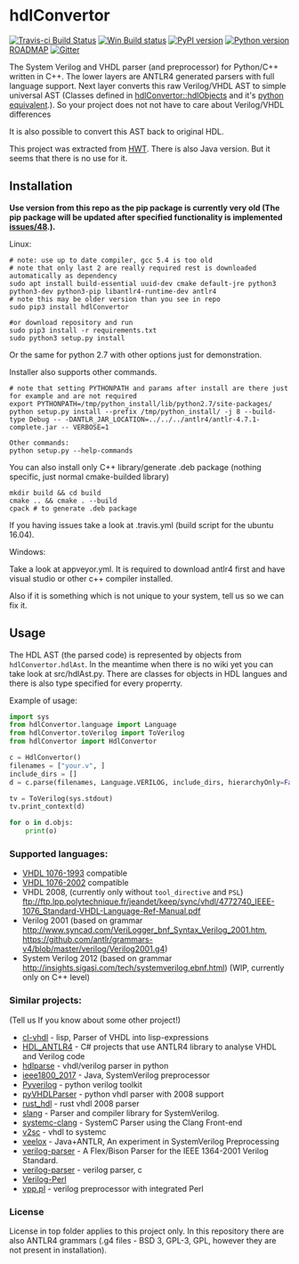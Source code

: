 # hdlConvertor
[![Travis-ci Build Status](https://travis-ci.org/Nic30/hdlConvertor.png?branch=master)](https://travis-ci.org/Nic30/hdlConvertor)
[![Win Build status](https://ci.appveyor.com/api/projects/status/e3cvi3ig5y4vni7e?svg=true)](https://ci.appveyor.com/project/nic30/hdlconvertor)
[![PyPI version](https://badge.fury.io/py/hdlConvertor.svg)](http://badge.fury.io/py/hdlConvertor)
[![Python version](https://img.shields.io/pypi/pyversions/hdlConvertor.svg)](https://img.shields.io/pypi/pyversions/hdlConvertor.svg)
[ROADMAP](https://drive.google.com/file/d/1zyegLIf7VaBRyb-ED5vgOMmHzW4SRZLp/view?usp=sharing) [![Gitter](https://badges.gitter.im/hdlConvertor/community.svg)](https://gitter.im/hdlConvertor/community?utm_source=badge&utm_medium=badge&utm_campaign=pr-badge)


The System Verilog and VHDL parser (and preprocessor) for Python/C++ written in C++. The lower layers are ANTLR4 generated parsers with full language support. Next layer converts this raw Verilog/VHDL AST to simple universal AST (Classes defined in [hdlConvertor::hdlObjects](https://github.com/Nic30/hdlConvertor/tree/master/include/hdlConvertor/hdlObjects) and it's [python equivalent](https://github.com/Nic30/hdlConvertor/tree/master/hdlConvertor/hdlAst).). So your project does not not have to care about Verilog/VHDL differences

It is also possible to convert this AST back to original HDL.

This project was extracted from [HWT](https://github.com/Nic30/hwt).
There is also Java version. But it seems that there is no use for it.


## Installation
**Use version from this repo as the pip package is currently very old (The pip package will be updated after specified functionality is implemented [issues/48](https://github.com/Nic30/hdlConvertor/issues/48).).**

Linux:
```
# note: use up to date compiler, gcc 5.4 is too old
# note that only last 2 are really required rest is downloaded automatically as dependency
sudo apt install build-essential uuid-dev cmake default-jre python3 python3-dev python3-pip libantlr4-runtime-dev antlr4
# note this may be older version than you see in repo
sudo pip3 install hdlConvertor

#or download repository and run
sudo pip3 install -r requirements.txt
sudo python3 setup.py install
```
Or the same for python 2.7 with other options just for demonstration.

Installer also supports other commands.
```
# note that setting PYTHONPATH and params after install are there just for example and are not required 
export PYTHONPATH=/tmp/python_install/lib/python2.7/site-packages/
python setup.py install --prefix /tmp/python_install/ -j 8 --build-type Debug -- -DANTLR_JAR_LOCATION=../../../antlr4/antlr-4.7.1-complete.jar -- VERBOSE=1

Other commands:
python setup.py --help-commands
```

You can also install only C++ library/generate .deb package (nothing specific, just normal cmake-builded library)
```
mkdir build && cd build
cmake .. && cmake . --build
cpack # to generate .deb package
```

If you having issues take a look at .travis.yml (build script for the ubuntu 16.04).

Windows:

Take a look at appveyor.yml. It is required to download antlr4 first and have visual studio or other c++ compiler installed.

Also if it is something which is not unique to your system, tell us so we can fix it.


## Usage
The HDL AST (the parsed code) is represented by objects from `hdlConvertor.hdlAst`.
In the meantime when there is no wiki yet you can take look at src/hdlAst.py.
There are classes for objects in HDL langues and there is also type specified for every properrty.

Example of usage:
```python
import sys
from hdlConvertor.language import Language
from hdlConvertor.toVerilog import ToVerilog
from hdlConvertor import HdlConvertor

c = HdlConvertor()
filenames = ["your.v", ]
include_dirs = []
d = c.parse(filenames, Language.VERILOG, include_dirs, hierarchyOnly=False, debug=True)

tv = ToVerilog(sys.stdout)
tv.print_context(d)

for o in d.objs:
    print(o)
```


### Supported languages:
* [VHDL 1076-1993](https://perso.telecom-paristech.fr/guilley/ENS/20161206/TP/tp_syn/doc/IEEE_VHDL_1076-1993.pdf) compatible
* [VHDL 1076-2002](https://perso.telecom-paristech.fr/guilley/ENS/20171205/TP/tp_syn/doc/IEEE_VHDL_1076-2002.pdf) compatible
* VHDL 2008, (currently only without `tool_directive` and `PSL`) ftp://ftp.lpp.polytechnique.fr/jeandet/keep/sync/vhdl/4772740_IEEE-1076_Standard-VHDL-Language-Ref-Manual.pdf
* Verilog 2001 (based on grammar http://www.syncad.com/VeriLogger_bnf_Syntax_Verilog_2001.htm, https://github.com/antlr/grammars-v4/blob/master/verilog/Verilog2001.g4)
* System Verilog 2012 (based on grammar http://insights.sigasi.com/tech/systemverilog.ebnf.html) (WIP, currently only on C++ level)


### Similar projects:
(Tell us If you know about some other project!)

* [cl-vhdl](https://github.com/mabragor/cl-vhdl) - lisp, Parser of VHDL into lisp-expressions 
* [HDL_ANTLR4](https://github.com/denisgav/HDL_ANTLR4) - C# projects that use ANTLR4 library to analyse VHDL and Verilog code
* [hdlparse](https://github.com/kevinpt/hdlparse/) - vhdl/verilog parser in python
* [ieee1800_2017](https://github.com/veriktig/ieee1800_2017) - Java, SystemVerilog preprocessor
* [Pyverilog](https://github.com/PyHDI/Pyverilog) - python verilog toolkit
* [pyVHDLParser](https://github.com/Paebbels/pyVHDLParser) - python vhdl parser with 2008 support
* [rust_hdl](https://github.com/kraigher/rust_hdl) - rust vhdl 2008 parser
* [slang](https://github.com/MikePopoloski/slang) - Parser and compiler library for SystemVerilog.
* [systemc-clang](https://github.com/anikau31/systemc-clang) - SystemC Parser using the Clang Front-end
* [v2sc](https://github.com/denisgav/v2sc) - vhdl to systemc
* [veelox](https://github.com/martinda/veelox) - Java+ANTLR,  An experiment in SystemVerilog Preprocessing 
* [verilog-parser](https://github.com/ben-marshall/verilog-parser) - A Flex/Bison Parser for the IEEE 1364-2001 Verilog Standard.
* [verilog-parser](https://github.com/ben-marshall/verilog-parser) - verilog parser, c
* [Verilog-Perl](https://metacpan.org/pod/Verilog-Perl)
* [vpp.pl](https://www.beyond-circuits.com/wordpress/vpp-pl-man-page/) - verilog preprocessor with integrated Perl

### License

License in top folder applies to this project only.
In this repository there are also ANTLR4 grammars (.g4 files - BSD 3, GPL-3, GPL, however they are not present in installation).

